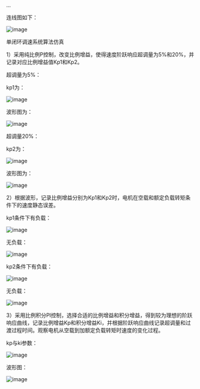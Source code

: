 ...

连线图如下：

![image](https://github.com/19xp98/homework/blob/master/U201615654/%E4%BB%BF%E7%9C%9F%E4%BD%9C%E4%B8%9A2/lianxiantu.png)

单闭环调速系统算法仿真

1）采用纯比例P控制，改变比例增益，使得速度阶跃响应超调量为5%和20%，并记录对应比例增益值Kp1和Kp2。

超调量为5%：

kp1为：

![image](https://github.com/19xp98/homework/blob/master/U201615654/%E4%BB%BF%E7%9C%9F%E4%BD%9C%E4%B8%9A2/1.kp1.png)

波形图为：

![image](https://github.com/19xp98/homework/blob/master/U201615654/%E4%BB%BF%E7%9C%9F%E4%BD%9C%E4%B8%9A2/1.kp1-1.png)

超调量20%：

kp2为：

![image](https://github.com/19xp98/homework/blob/master/U201615654/%E4%BB%BF%E7%9C%9F%E4%BD%9C%E4%B8%9A2/1.kp2-2.png)

波形图为：

![image](https://github.com/19xp98/homework/blob/master/U201615654/%E4%BB%BF%E7%9C%9F%E4%BD%9C%E4%B8%9A2/1.kp2-1.png)

2）根据波形，记录比例增益分别为Kp1和Kp2时，电机在空载和额定负载转矩条件下的速度静态误差。

kp1条件下有负载：

![image](https://github.com/19xp98/homework/blob/master/U201615654/%E4%BB%BF%E7%9C%9F%E4%BD%9C%E4%B8%9A2/1.kp1-1.png)

无负载：

![image](https://github.com/19xp98/homework/blob/master/U201615654/%E4%BB%BF%E7%9C%9F%E4%BD%9C%E4%B8%9A2/2.kp1-empty.png)

kp2条件下有负载：

![image](https://github.com/19xp98/homework/blob/master/U201615654/%E4%BB%BF%E7%9C%9F%E4%BD%9C%E4%B8%9A2/1.kp2-1.png)

无负载：

![image](https://github.com/19xp98/homework/blob/master/U201615654/%E4%BB%BF%E7%9C%9F%E4%BD%9C%E4%B8%9A2/2.kp2-empty.png)

3）采用比例积分PI控制，选择合适的比例增益和积分增益，得到较为理想的阶跃响应曲线，记录比例增益Kp和积分增益Ki，并根据阶跃响应曲线记录超调量和过渡过程时间。观察电机从空载到加额定负载转矩时速度的变化过程。

kp与ki参数：

![image](https://github.com/19xp98/homework/blob/master/U201615654/%E4%BB%BF%E7%9C%9F%E4%BD%9C%E4%B8%9A2/3.kp&ki.png)

波形图：

![image](https://github.com/19xp98/homework/blob/master/U201615654/%E4%BB%BF%E7%9C%9F%E4%BD%9C%E4%B8%9A2/3.kp&ki-plot.png)

